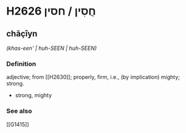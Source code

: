 # H2626 חֲסִין / חסין

## chăçîyn

_(khas-een' | huh-SEEN | huh-SEEN)_

### Definition

adjective; from [[H2630]]; properly, firm, i.e., (by implication) mighty; strong.

- strong, mighty
### See also

[[G1415]]

